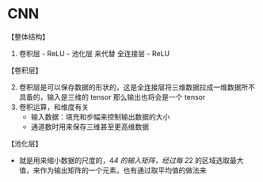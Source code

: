# CNN

【整体结构】

1. 卷积层 - ReLU - 池化层 来代替 全连接层 - ReLU

【卷积层】

2. 卷积层是可以保存数据的形状的，这是全连接层将三维数据拉成一维数据所不具备的，输入是三维的 tensor 那么输出也将会是一个 tensor
3. 卷积运算，和维度有关
   - 输入数据：填充和步幅来控制输出数据的大小
   - 通道数时用来保存三维甚至更高维数据

【池化层】

- 就是用来缩小数据的尺度的，4*4 的输入矩阵，经过每 2*2 的区域选取最大值，来作为输出矩阵的一个元素，也有通过取平均值的做法来
